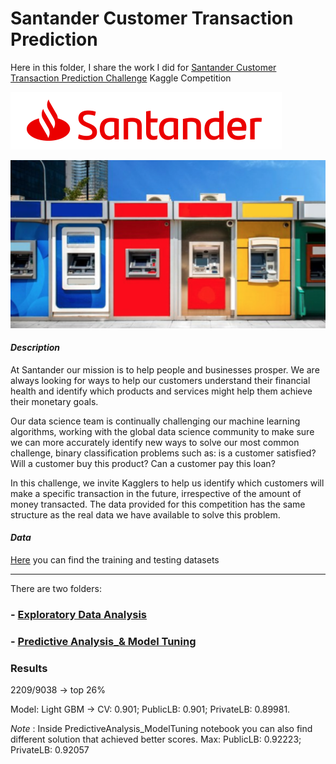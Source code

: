 # Santander Customer Transaction Prediction

Here in this folder, I share the work I did for [Santander Customer Transaction Prediction Challenge](https://www.kaggle.com/c/santander-customer-transaction-prediction) Kaggle Competition

![Santander](https://github.com/FedericoRaimondi/me/blob/master/Santander_Customer_Transaction_Prediction/Exploratory_Data_Analysis/im-wcsanusa-logo-7-19-18.png)

![Atm](https://github.com/FedericoRaimondi/me/blob/master/Santander_Customer_Transaction_Prediction/Exploratory_Data_Analysis/atm.png)

#### _Description_
At Santander our mission is to help people and businesses prosper. We are always looking for ways to help our customers understand their financial health and identify which products and services might help them achieve their monetary goals.

Our data science team is continually challenging our machine learning algorithms, working with the global data science community to make sure we can more accurately identify new ways to solve our most common challenge, binary classification problems such as: is a customer satisfied? Will a customer buy this product? Can a customer pay this loan?

In this challenge, we invite Kagglers to help us identify which customers will make a specific transaction in the future, irrespective of the amount of money transacted. The data provided for this competition has the same structure as the real data we have available to solve this problem.

#### _Data_

[Here](https://www.kaggle.com/c/santander-customer-transaction-prediction/data) you can find the training and testing datasets


----


There are two folders:

### - [Exploratory Data Analysis](https://github.com/FedericoRaimondi/me/tree/master/Santander_Customer_Transaction_Prediction/Exploratory_Data_Analysis)
### - [Predictive Analysis_& Model Tuning](https://github.com/FedericoRaimondi/me/tree/master/Santander_Customer_Transaction_Prediction/PredictiveAnalysis_ModelTuning)


### Results

2209/9038 -> top 26%

Model: Light GBM -> CV: 0.901; PublicLB: 0.901; PrivateLB: 0.89981.

_Note_ : Inside PredictiveAnalysis_ModelTuning notebook you can also find different solution that achieved better scores.
Max: PublicLB: 0.92223; PrivateLB: 0.92057
